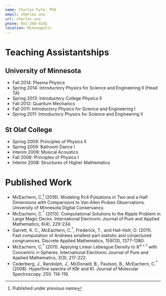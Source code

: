 ```yaml
---
name: Charles Fyfe, PhD
email: ch@rles.uno
url: charles.uno
phone: 651-269-9245
location: Minneapolis
---
```



# Teaching Assistantships

## University of Minnesota

- Fall 2014: Plasma Physics
- Spring 2014: Introductory Physics for Science and Engineering II (Head TA)
- Spring 2013: Introductory College Physics II
- Fall 2012: Quantum Mechanics
- Fall 2011: Introductory Physics for Science and Engineering I
- Spring 2011: Introductory Physics for Science and Engineering II


## St Olaf College

- Spring 2009: Principles of Physics II
- Spring 2009: Ballroom Dance I
- Interim 2009: Musical Acoustics
- Fall 2008: Principles of Physics I
- Interim 2008: Structures of Higher Mathematics

# Published Work

- McEachern, C.[^1] (2016). Modeling Pc4 Pulsations in Two and a Half Dimensions with Comparisons to Van Allen Probes Observations. University of Minnesota Digital Conservancy.
- McEachern, C.$^*$ (2013). Computational Solutions to the Ripple Problem in Large Magic Decks. International Electronic Journal of Pure and Applied Mathematics, 6(4), 229-234.
- Garrett, K. C., McEachern, C.$^*$, Frederick, T., and Hall-Holt, O. (2011). Fast computation of Andrews smallest part statistic and conjectured congruences. Discrete Applied Mathematics, 159(13), 1377-1380.
- McEachern, C.$^*$ (2011). Applying Linear Lebesgue Density to $\mathbb{R}^{n+1}$ with Concentric n-Spheres. International Electronic Journal of Pure and Applied Mathematics, 3(3), 217-222.
- Cederberg, J., Randolph, J., McDonald, B., Paulson, B., McEachern, C.$^*$ (2008). Hyperfine spectra of KBr and KI. Journal of Molecular Spectroscopy. 250. 114-116.


[^1]: Published under previous name
